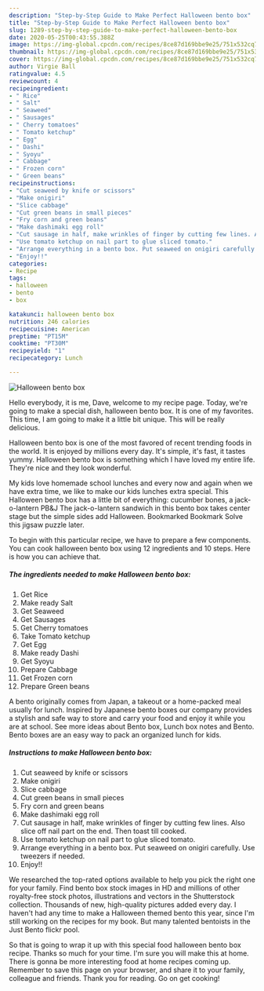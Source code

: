 ```yaml
---
description: "Step-by-Step Guide to Make Perfect Halloween bento box"
title: "Step-by-Step Guide to Make Perfect Halloween bento box"
slug: 1289-step-by-step-guide-to-make-perfect-halloween-bento-box
date: 2020-05-25T00:43:55.388Z
image: https://img-global.cpcdn.com/recipes/8ce87d169bbe9e25/751x532cq70/halloween-bento-box-recipe-main-photo.jpg
thumbnail: https://img-global.cpcdn.com/recipes/8ce87d169bbe9e25/751x532cq70/halloween-bento-box-recipe-main-photo.jpg
cover: https://img-global.cpcdn.com/recipes/8ce87d169bbe9e25/751x532cq70/halloween-bento-box-recipe-main-photo.jpg
author: Virgie Ball
ratingvalue: 4.5
reviewcount: 4
recipeingredient:
- " Rice"
- " Salt"
- " Seaweed"
- " Sausages"
- " Cherry tomatoes"
- " Tomato ketchup"
- " Egg"
- " Dashi"
- " Syoyu"
- " Cabbage"
- " Frozen corn"
- " Green beans"
recipeinstructions:
- "Cut seaweed by knife or scissors"
- "Make onigiri"
- "Slice cabbage"
- "Cut green beans in small pieces"
- "Fry corn and green beans"
- "Make dashimaki egg roll"
- "Cut sausage in half, make wrinkles of finger by cutting few lines. Also slice off nail part on the end. Then toast till cooked."
- "Use tomato ketchup on nail part to glue sliced tomato."
- "Arrange everything in a bento box. Put seaweed on onigiri carefully. Use tweezers if needed."
- "Enjoy!!"
categories:
- Recipe
tags:
- halloween
- bento
- box

katakunci: halloween bento box 
nutrition: 246 calories
recipecuisine: American
preptime: "PT15M"
cooktime: "PT30M"
recipeyield: "1"
recipecategory: Lunch

---
```



![Halloween bento box](https://img-global.cpcdn.com/recipes/8ce87d169bbe9e25/751x532cq70/halloween-bento-box-recipe-main-photo.jpg)

Hello everybody, it is me, Dave, welcome to my recipe page. Today, we're going to make a special dish, halloween bento box. It is one of my favorites. This time, I am going to make it a little bit unique. This will be really delicious.

Halloween bento box is one of the most favored of recent trending foods in the world. It is enjoyed by millions every day. It's simple, it's fast, it tastes yummy. Halloween bento box is something which I have loved my entire life. They're nice and they look wonderful.

My kids love homemade school lunches and every now and again when we have extra time, we like to make our kids lunches extra special. This Halloween bento box has a little bit of everything: cucumber bones, a jack-o-lantern PB&amp;J The jack-o-lantern sandwich in this bento box takes center stage but the simple sides add Halloween. Bookmarked Bookmark Solve this jigsaw puzzle later.


To begin with this particular recipe, we have to prepare a few components. You can cook halloween bento box using 12 ingredients and 10 steps. Here is how you can achieve that.

<!--inarticleads1-->

##### The ingredients needed to make Halloween bento box:

1. Get  Rice
1. Make ready  Salt
1. Get  Seaweed
1. Get  Sausages
1. Get  Cherry tomatoes
1. Take  Tomato ketchup
1. Get  Egg
1. Make ready  Dashi
1. Get  Syoyu
1. Prepare  Cabbage
1. Get  Frozen corn
1. Prepare  Green beans


A bento originally comes from Japan, a takeout or a home-packed meal usually for lunch. Inspired by Japanese bento boxes our company provides a stylish and safe way to store and carry your food and enjoy it while you are at school. See more ideas about Bento box, Lunch box notes and Bento. Bento boxes are an easy way to pack an organized lunch for kids. 

<!--inarticleads2-->

##### Instructions to make Halloween bento box:

1. Cut seaweed by knife or scissors
1. Make onigiri
1. Slice cabbage
1. Cut green beans in small pieces
1. Fry corn and green beans
1. Make dashimaki egg roll
1. Cut sausage in half, make wrinkles of finger by cutting few lines. Also slice off nail part on the end. Then toast till cooked.
1. Use tomato ketchup on nail part to glue sliced tomato.
1. Arrange everything in a bento box. Put seaweed on onigiri carefully. Use tweezers if needed.
1. Enjoy!!


We researched the top-rated options available to help you pick the right one for your family. Find bento box stock images in HD and millions of other royalty-free stock photos, illustrations and vectors in the Shutterstock collection. Thousands of new, high-quality pictures added every day. I haven&#39;t had any time to make a Halloween themed bento this year, since I&#39;m still working on the recipes for my book. But many talented bentoists in the Just Bento flickr pool. 

So that is going to wrap it up with this special food halloween bento box recipe. Thanks so much for your time. I'm sure you will make this at home. There is gonna be more interesting food at home recipes coming up. Remember to save this page on your browser, and share it to your family, colleague and friends. Thank you for reading. Go on get cooking!
